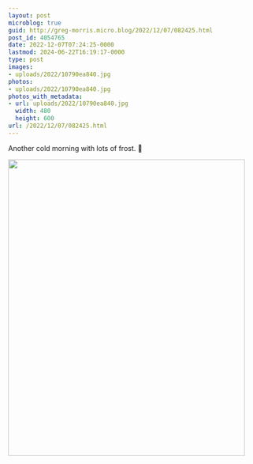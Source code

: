 ```yaml
---
layout: post
microblog: true
guid: http://greg-morris.micro.blog/2022/12/07/082425.html
post_id: 4054765
date: 2022-12-07T07:24:25-0000
lastmod: 2024-06-22T16:19:17-0000
type: post
images:
- uploads/2022/10790ea840.jpg
photos:
- uploads/2022/10790ea840.jpg
photos_with_metadata:
- url: uploads/2022/10790ea840.jpg
  width: 480
  height: 600
url: /2022/12/07/082425.html
---
```

<p>Another cold morning with lots of frost. 🥶</p>
<p><img src="uploads/2022/10790ea840.jpg" alt="" width="480" height="600" /></p>
